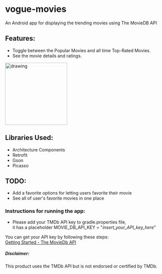 # vogue-movies
An Android app for displaying the trending movies using The MovieDB API

## Features:
- Toggle between the Popular Movies and all time Top-Rated Movies.
- See the movie details and ratings.

<img src="https://github.com/av-7/vogue-movies/blob/master/screens/app_running.gif" alt="drawing" width="200px"/>

## Libraries Used:
- Architecture Components
- Retrofit
- Gson
- Picasso

## TODO:
- Add a favorite options for letting users favorite their movie
- See all of user's favorite movies in one place

### Instructions for running the app:
- Please add your TMDb API key to gradle.properties file, <br>
it has a placeholder MOVIE_DB_API_KEY = "_insert_your_API_key_here_"

You can get your API key by following these steps: <br>
[Getting Started - The MovieDb API](https://developers.themoviedb.org/3/getting-started/introduction)

##### Disclaimer:
This product uses the TMDb API but is not endorsed or certified by TMDb.
